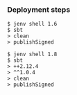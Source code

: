 
### Deployment steps

```
$ jenv shell 1.6
$ sbt
> clean
> publishSigned
```

```
$ jenv shell 1.8
$ sbt
> ++2.12.4
> ^^1.0.4
> clean
> publishSigned
```
